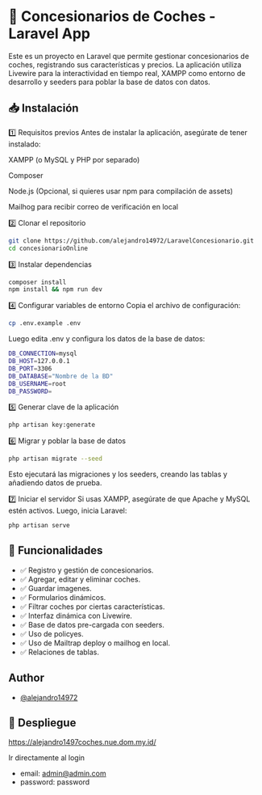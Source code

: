 
# 🚗 Concesionarios de Coches - Laravel App

Este es un proyecto en Laravel que permite gestionar concesionarios de coches, registrando sus características y precios. La aplicación utiliza Livewire para la interactividad en tiempo real, XAMPP como entorno de desarrollo y seeders para poblar la base de datos con datos. 




## 📥 Instalación

1️⃣ Requisitos previos
Antes de instalar la aplicación, asegúrate de tener instalado:

XAMPP (o MySQL y PHP por separado)

Composer

Node.js (Opcional, si quieres usar npm para compilación de assets)

Mailhog para recibir correo de verificación en local

2️⃣ Clonar el repositorio

```bash
git clone https://github.com/alejandro14972/LaravelConcesionario.git
cd concesionarioOnline
```
3️⃣ Instalar dependencias

```bash
composer install
npm install && npm run dev 
```
4️⃣ Configurar variables de entorno
Copia el archivo de configuración:
```bash
cp .env.example .env
```
Luego edita .env y configura los datos de la base de datos:

```bash
DB_CONNECTION=mysql
DB_HOST=127.0.0.1
DB_PORT=3306
DB_DATABASE="Nombre de la BD"
DB_USERNAME=root
DB_PASSWORD=
```

5️⃣ Generar clave de la aplicación
```bash
php artisan key:generate
```

6️⃣ Migrar y poblar la base de datos
```bash
php artisan migrate --seed
```
Esto ejecutará las migraciones y los seeders, creando las tablas y añadiendo datos de prueba.

7️⃣ Iniciar el servidor
Si usas XAMPP, asegúrate de que Apache y MySQL estén activos. Luego, inicia Laravel:
```bash
php artisan serve
```
## 📌 Funcionalidades

- ✅ Registro y gestión de concesionarios.
- ✅ Agregar, editar y eliminar coches.
- ✅ Guardar imagenes.
- ✅ Formularios dinámicos.
- ✅ Filtrar coches por ciertas características.
- ✅ Interfaz dinámica con Livewire.
- ✅ Base de datos pre-cargada con seeders.
- ✅ Uso de policyes.
- ✅ Uso de Mailtrap deploy o mailhog en local.
- ✅ Relaciones de tablas.


## Author

- [@alejandro14972](https://github.com/alejandro14972)


## 🚀 Despliegue

https://alejandro1497coches.nue.dom.my.id/

Ir directamente al login

- email: admin@admin.com
- password: password


